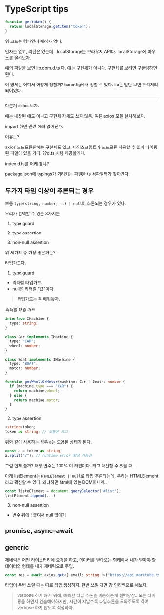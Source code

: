 # TypeScript tips

```ts
function getToken() {
  return localStorage.getItem("token");
}
```

위 코드는 컴파일러 에러가 없다.

인자는 없고, 리턴은 있는데.. localStorage는 브라우저 API다. localStorage에 마우스를 올려보자.

얘의 파일을 보면 lib.dom.d.ts 다. 얘는 구현체가 아니다. 구현체를 보려면 구글링하면된다.

이 명세는 어디서 어떻게 정할까? tsconfig에서 정할 수 있다. lib는 일단 보면 주석처리 되어있다.

---

다른거 axios 보자.

얘는 내장된 얘도 아니고 구현체 자체도 쓰지 않음. 여튼 axios 모듈 설치해보자.

import 하면 관련 에러 없어진다.

이유는?

axios 노드모듈안에는 구현체도 있고, 타입스크립트가 노드모듈 사용할 수 있게 타이핑 된 파일이 있을 거다. ??d.ts 처럼 제공할거다.

index.d.ts를 어케 찾냐?

package.json에 typings가 가리키는 파일을 ts 컴파일러가 찾아간다.

## 두가지 타입 이상이 추론되는 경우

보통 `type(string, number, ..) | null`이 추론되는 경우가 있다.

우리가 선택할 수 있는 3가지는

1. type guard

2. type assertion

3. non-null assertion

위 세가지 중 가장 좋은거는?

타입가드다.

1. [type guard](https://www.notion.so/Type-Guard-4601863eaa6c422e8b495e1bb4ba75eb)

- 리터럴 타입가드.
- null은 리터럴 "값"이다.

> **타입가드는 꼭 배워놓자.**

_리터럴 타입 가드_

```ts
interface IMachine {
  type: string;
}

class Car implements IMachine {
  type: "CAR";
  wheel: number;
}

class Boat implements IMachine {
  type: "BOAT";
  motor: number;
}

function getWhellOrMotor(machine: Car | Boat): number {
  if (machine.type === "CAR") {
    return machine.wheel;
  } else {
    return machine.motor;
  }
}
```

2. type assertion

```ts
<string>token;
token as string; // 보통은 요고
```

위와 같이 사용하는 경우 a는 오염된 상태가 된다.

```ts
const a = token as string;
a.split("/"); // runtime error 발생 가능성
```

그럼 언제 쓸까? 해당 변수는 100% 이 타입이다. 라고 확신할 수 있을 때.

아래 listElement는 `HTMLElement | null`로 타입 추론되는데, 우리는 HTMLElement라고 확신할 수 있다. 왜냐하면 html에 있는 DOM이니까..

```ts
const listeElement = document.querySelector('#list');
listElement.append(...)
```

3. non-null assertion

- 변수 뒤에 ! 붙여서 null 없애기

## promise, async-await

## generic

제네릭은 어떤 라이브러리에 요청을 하고, 데이터를 받아오는 형태에서
내가 받아야 할 데이터의 형태를 내가 제네릭으로 주입.

```ts
const res = await axios.get<{ email: string }>("https://api.marktube.tv/v1/me");
```

타입이 두번 쓰일 때는 따로 타입 생성하자.
한번 쓰일 꺼면 걍 인라인으로 해보자.

> verbose 하지 않기 위해, 똑똑한 타입 추론을 이용하는게 실력향상..
> 모든 타이핑을 하면서 연습해야하지만, 시간이 지날수록 타입추론을 도와주도록 하여 verbose 하지 않도록 작성하자.
